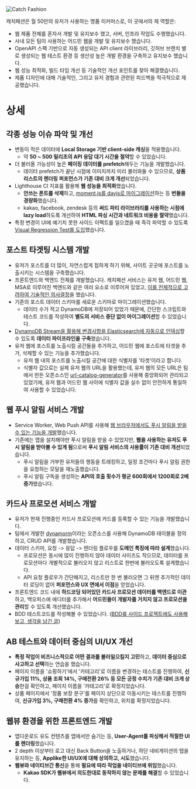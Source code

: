 <div class="cover">
  <img src="/experiences/catch-fashion/cover.png" alt="Catch Fashion" />
</div>

캐치패션은 월 50만의 유저가 사용하는 명품 이커머스로, 이 곳에서의 제 역할은:

- 웹 제품 전체를 혼자서 개발 및 유지보수 했고, 서버, 인프라 작업도 수행했습니다.
- 사내 모든 팀이 사용하는 어드민 웹을 개발 및 유지보수 했습니다.
- OpenAPI 스펙 기반으로 자동 생성되는 API client 라이브러리, 깃허브 브랜치 별로 생성되는 웹 테스트 환경 등 생산성 높은 개발 환경을 구축하고 유지보수 했습니다.
- 웹 성능 최적화, 빌드 타임 개선 등 기술적인 개선 포인트를 찾아 해결했습니다.
- 제품 디자인에 대해 기술적인, 그리고 유저 경험과 관련된 피드백을 적극적으로 제공했습니다.

# 상세

## 각종 성능 이슈 파악 및 개선

- 변동이 적은 데이터에 **Local Storage 기반 client-side 캐싱**을 적용했습니다.
  - 약 **50 ~ 500 밀리초의 API 응답 대기 시간을 절약**할 수 있었습니다.
- 더 불러올 가능성이 높은 **페이징 데이터를 prefetch**해두는 기능을 개발했습니다.
  - 데이터 prefetch가 끝난 시점에 이미지까지 미리 불러와둘 수 있으므로, **상품 리스트의 렌더링 퍼포먼스가 기존 대비 크게 개선**되었습니다.
- Lighthouse CI 지표를 활용해 **웹 성능을 최적화**했습니다.
  - **안쓰는 폰트를 삭제**하고, [moment.js를 dayjs로 마이그레이션](https://blog.hoseung.me/2022-03-13-dayjs-instead-of-momentjs)하는 등 **번들을 경량화**했습니다.
  - kakao, facebook, zendesk 등의 **써드 파티 라이브러리를 사용하는 시점에 lazy load**하도록 개선하여 **HTML 파싱 시간과 네트워크 비용을 절약**했습니다.
- 특정 변경이 UI에 예기치 못한 사이드 이펙트를 일으켰을 때 즉각 파악할 수 있도록 [Visual Regression Test를 도입](https://blog.hoseung.me/2021-02-10-visual-regression-test)했습니다.

## 포스트 타겟팅 시스템 개발

- 유저가 포스트를 더 많이, 자연스럽게 접하게 하기 위해, 사이트 곳곳에 포스트를 노출시키는 시스템을 구축했습니다.
- 프론트엔드와 백엔드 전체를 개발했습니다. 캐치패션 서비스는 유저 웹, 어드민 웹, MSA로 이루어진 백엔드와 같은 여러 요소로 이루어져 있었고, [이를 전체적으로 고려하여 기술적인 의사결정](https://blog.hoseung.me/2022-02-06-post-system-retrospect)을 했습니다.
- 기존의 포스트 데이터 스키마를 새로운 스키마로 마이그레이션했습니다.
  - 데이터 수가 적고 DynamoDB에 저장되어 있었기 때문에, 간단한 스크립트와 테스트 코드를 작성하여 **별도의 서비스 중단 없이 마이그레이션**할 수 있었습니다.
- [DynamoDB Stream을 활용해 변경사항을 Elasticsearch에 자동으로 인덱싱](https://blog.hoseung.me/2022-02-19-dynamodb-stream-elasticsearch)할 수 있도록 **데이터 파이프라인을 구축**했습니다.
- 유저 웹에 포스트를 노출시킬 공간들을 추가하고, 어드민 웹에 포스트에 타겟을 추가, 삭제할 수 있는 기능을 추가했습니다.
  - 유저 웹 내의 포스트를 노출시킬 공간에 대한 식별자를 '타겟'이라고 합니다.
  - 식별자 값으로는 실제 유저 웹의 URL을 활용했는데, 유저 웹의 모든 URL은 팀에서 만든 오픈소스인 [url-catalog-generator](https://github.com/catchfashion/url-catalog-generator)를 사용해 중앙화되어 관리되고 있었기에, 유저 웹과 어드민 웹 사이에 식별자 값을 실수 없이 안전하게 통일하여 사용할 수 있었습니다.

## 웹 푸시 알림 서비스 개발

- Service Worker, Web Push API를 사용해 [웹 브라우저에서도 푸시 알림을 받을 수 있는 기능을 개발](https://blog.hoseung.me/2021-11-28-web-push-notification)했습니다.
- 기존에는 앱을 설치해야만 푸시 알림을 받을 수 있었지만, **웹을 사용하는 유저도 푸시 알림을 받아볼 수 있게 됨**으로써 **푸시 알림 서비스의 사용률이 기존 대비 개선**되었습니다.
  - 푸시 알림을 거부한 유저들의 행동을 트래킹하고, 일정 조건마다 푸시 알림 권한을 요청하는 모달을 재노출했습니다.
  - 푸시 알림 구독을 생성하는 **API의 호출 횟수가 평균 600회에서 1200회로 2배 증가**했습니다.

## 카드사 프로모션 서비스 개발

- 유저가 현재 진행중인 카드사 프로모션에 카드를 등록할 수 있는 기능을 개발했습니다.
- 팀에서 개발한 [dynamorm](https://github.com/serverless-seoul/dynamorm)이라는 오픈소스를 사용해 DynamoDB 테이블을 정의하고, CRUD API를 개발했습니다.
- 데이터 스키마, 요청 -> 응답 -> 렌더링 플로우를 **도메인 특징에 따라 설계**했습니다.
  - 프로모션은 동시에 많이 진행하지 않아 데이터 사이즈도 작으므로, 데이터를 프로모션마다 개별적으로 불러오지 않고 리스트로 한번에 불러오도록 설계했습니다.
  - API 요청 플로우가 간단해지고, 리스트만 한 번 불러오면 그 뒤엔 추가적인 데이터 로딩이 없어 **퍼포먼스와 UX 면에서 이점**을 얻었습니다.
- 프론트엔드 코드 내에 **하드코딩 되어있던 카드사 프로모션 데이터를 백엔드로 이관**하고, 백오피스에 에디터를 추가해서 **어드민들이 개발자를 거치지 않고 프로모션을 관리**할 수 있도록 개선했습니다.
- BDD 테스트코드를 작성해볼 수 있었습니다. ([BDD를 사이드 프로젝트에도 사용해보고, 생각을 남긴 글](https://blog.hoseung.me/2021-02-27-mocha-chai-bdd))

## AB 테스트와 데이터 중심의 UI/UX 개선

- **특정 작업이 비즈니스적으로 어떤 결과를 불러일으킬지 고민**하고, **데이터 중심으로 사고하고 선택**하는 연습을 했습니다.
- 페이지 이름을 '쇼핑하기'에서 '카테고리'로 이름을 변경하는 테스트를 진행하여, **신규가입 11%, 상품 조회 14%, 구매전환 26% 등 모든 긍정 수치가 기존 대비 크게 상승**한걸 확인하고, 페이지 이름을 '카테고리'로 확정지었습니다.
- 상품 페이지에서 '정품 보장 문구'를 페이지 상단으로 이동시키는 테스트를 진행하여, **신규가입 3%, 구매전환 4% 증가**를 확인하고, 위치를 확정지었습니다.

## 웹뷰 환경을 위한 프론트엔드 개발

- 앱다운로드 유도 컨텐츠를 앱에서만 숨기는 등, **User-Agent를 파싱해서 적절한 UI를 렌더링**했습니다.
- 2 depth 이상부터 로고 대신 Back Button을 노출하거나, 하단 네비게이션의 탭을 유지하는 등, **Applike한 UI/UX에 대해 상의하고, 시도**했습니다.
- **웹뷰와 네이티브간 통신**을 통해 **필요에 따라 작업을 네이티브에 위임**했습니다.
  - **Kakao SDK가 웹뷰에서 의도한대로 동작하지 않는 문제를 해결**할 수 있었습니다.
